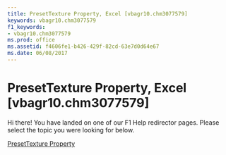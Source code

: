 ```yaml
---
title: PresetTexture Property, Excel [vbagr10.chm3077579]
keywords: vbagr10.chm3077579
f1_keywords:
- vbagr10.chm3077579
ms.prod: office
ms.assetid: f4606fe1-b426-429f-82cd-63e7d0d64e67
ms.date: 06/08/2017
---
```



# PresetTexture Property, Excel [vbagr10.chm3077579]

Hi there! You have landed on one of our F1 Help redirector pages. Please select the topic you were looking for below.

[PresetTexture Property](http://msdn.microsoft.com/library/5b471290-66f4-3504-096b-70265db88b93%28Office.15%29.aspx)

